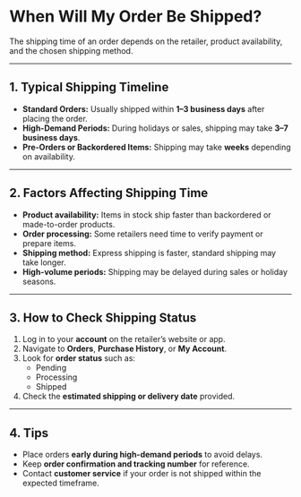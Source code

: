 # When Will My Order Be Shipped?

The shipping time of an order depends on the retailer, product availability, and the chosen shipping method.

---

## 1. Typical Shipping Timeline

- **Standard Orders:** Usually shipped within **1–3 business days** after placing the order.
- **High-Demand Periods:** During holidays or sales, shipping may take **3–7 business days**.
- **Pre-Orders or Backordered Items:** Shipping may take **weeks** depending on availability.

---

## 2. Factors Affecting Shipping Time

- **Product availability:** Items in stock ship faster than backordered or made-to-order products.
- **Order processing:** Some retailers need time to verify payment or prepare items.
- **Shipping method:** Express shipping is faster, standard shipping may take longer.
- **High-volume periods:** Shipping may be delayed during sales or holiday seasons.

---

## 3. How to Check Shipping Status

1. Log in to your **account** on the retailer’s website or app.
2. Navigate to **Orders**, **Purchase History**, or **My Account**.
3. Look for **order status** such as:
   - Pending
   - Processing
   - Shipped
4. Check the **estimated shipping or delivery date** provided.

---

## 4. Tips

- Place orders **early during high-demand periods** to avoid delays.
- Keep **order confirmation and tracking number** for reference.
- Contact **customer service** if your order is not shipped within the expected timeframe.
